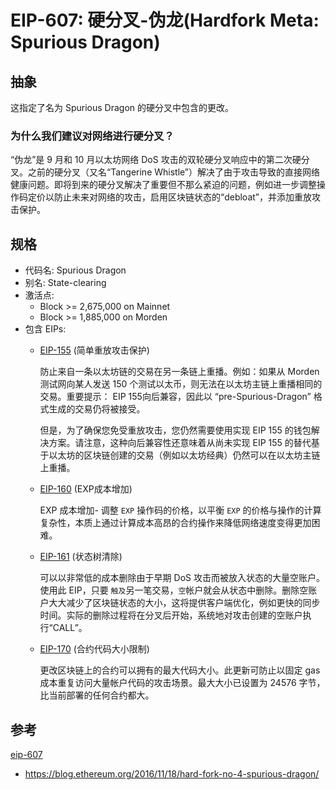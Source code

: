 # EIP-607: 硬分叉-伪龙(Hardfork Meta: Spurious Dragon) 
## 抽象
这指定了名为 Spurious Dragon 的硬分叉中包含的更改。
### 为什么我们建议对网络进行硬分叉？
“伪龙”是 9 月和 10 月以太坊网络 DoS 攻击的双轮硬分叉响应中的第二次硬分叉。之前的硬分叉（又名“Tangerine Whistle”）解决了由于攻击导致的直接网络健康问题。即将到来的硬分叉解决了重要但不那么紧迫的问题，例如进一步调整操作码定价以防止未来对网络的攻击，启用区块链状态的“debloat”，并添加重放攻击保护。
## 规格
- 代码名: Spurious Dragon
- 别名: State-clearing
- 激活点:
	- Block >= 2,675,000 on Mainnet
	- Block >= 1,885,000 on Morden
- 包含 EIPs:
	- [EIP-155](https://eips.ethereum.org/EIPS/eip-155) (简单重放攻击保护)

		防止来自一条以太坊链的交易在另一条链上重播。例如：如果从 Morden 测试网向某人发送 150 个测试以太币，则无法在以太坊主链上重播相同的交易。重要提示： EIP 155向后兼容，因此以 “pre-Spurious-Dragon” 格式生成的交易仍将被接受。
		
		但是，为了确保您免受重放攻击，您仍然需要使用实现 EIP 155 的钱包解决方案。请注意，这种向后兼容性还意味着从尚未实现 EIP 155 的替代基于以太坊的区块链创建的交易（例如以太坊经典）仍然可以在以太坊主链上重播。
	- [EIP-160](https://eips.ethereum.org/EIPS/eip-160) (EXP成本增加)

		EXP 成本增加- 调整 `EXP` 操作码的价格，以平衡 `EXP` 的价格与操作的计算复杂性，本质上通过计算成本高昂的合约操作来降低网络速度变得更加困难。
	- [EIP-161](https://eips.ethereum.org/EIPS/eip-161) (状态树清除)

		可以以非常低的成本删除由于早期 DoS 攻击而被放入状态的大量空账户。使用此 EIP，只要 `触及`另一笔交易，`空`帐户就会从状态中删除。删除空账户大大减少了区块链状态的大小，这将提供客户端优化，例如更快的同步时间。实际的删除过程将在分叉后开始，系统地对攻击创建的空账户执行“CALL”。
	- [EIP-170](https://eips.ethereum.org/EIPS/eip-170) (合约代码大小限制)

		更改区块链上的合约可以拥有的最大代码大小。此更新可防止以固定 gas 成本重复访问大量帐户代码的攻击场景。最大大小已设置为 24576 字节，比当前部署的任何合约都大。
 
## 参考
[eip-607](https://eips.ethereum.org/EIPS/eip-607)
- https://blog.ethereum.org/2016/11/18/hard-fork-no-4-spurious-dragon/







